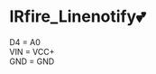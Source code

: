 # IRfire_Linenotify💕
D4 = A0                                                                                                                                                                                                                       
VIN = VCC+   
GND = GND
